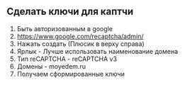 ## Сделать ключи для каптчи
1) Быть авторизованным в google
2) https://www.google.com/recaptcha/admin/
3) Нажать создать (Плюсик в верху справа)
4) Ярлык - Лучше использовать наименование домена
5) Тип reCAPTCHA - reCAPTCHA v3
6) Домены - moyedem.ru
7) Получаем сформированные ключи